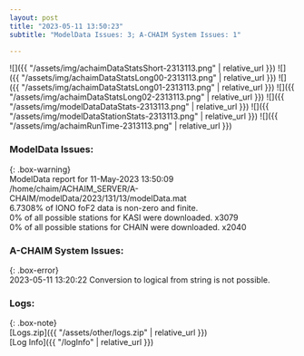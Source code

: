 ```yaml
---
layout: post
title: "2023-05-11 13:50:23"
subtitle: "ModelData Issues: 3; A-CHAIM System Issues: 1"

---
```


![]({{ "/assets/img/achaimDataStatsShort-2313113.png" | relative_url }})
![]({{ "/assets/img/achaimDataStatsLong00-2313113.png" | relative_url }})
![]({{ "/assets/img/achaimDataStatsLong01-2313113.png" | relative_url }})
![]({{ "/assets/img/achaimDataStatsLong02-2313113.png" | relative_url }})
![]({{ "/assets/img/modelDataDataStats-2313113.png" | relative_url }})
![]({{ "/assets/img/modelDataStationStats-2313113.png" | relative_url }})
![]({{ "/assets/img/achaimRunTime-2313113.png" | relative_url }})


### ModelData Issues:  
  
{: .box-warning}  
 ModelData report for 11-May-2023 13:50:09   
 /home/chaim/ACHAIM_SERVER/A-CHAIM/modelData/2023/131/13/modelData.mat   
 6.7308% of IONO foF2 data is non-zero and finite.   
 0% of all possible stations for KASI were downloaded. x3079   
 0% of all possible stations for CHAIN were downloaded. x2040   
  
### A-CHAIM System Issues:  
  
{: .box-error}  
2023-05-11 13:20:22 Conversion to logical from string is not possible.  

### Logs:  
  
{: .box-note}  
[Logs.zip]({{ "/assets/other/logs.zip" | relative_url }})  
[Log Info]({{ "/logInfo" | relative_url }})  

